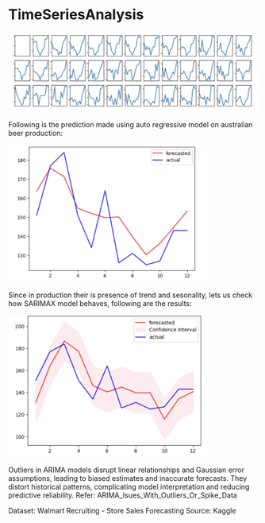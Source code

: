 # TimeSeriesAnalysis

<img src="Production.png" alt="Production" style="width:800px;">

Following is the prediction made using auto regressive model on australian beer production:

<img src="Prediction.png" alt="Prediction" style="width:400px;">

Since in production their is presence of trend and sesonality, lets us check how SARIMAX model behaves, following are the results:

<img src="SARIMAX.png" alt="SARIMAX" style="width:400px;">

Outliers in ARIMA models disrupt linear relationships and Gaussian error assumptions, leading to biased estimates and inaccurate forecasts. They distort historical patterns, complicating model interpretation and reducing predictive reliability. 
Refer: ARIMA_Isues_With_Outliers_Or_Spike_Data

Dataset: Walmart Recruiting - Store Sales Forecasting 
Source: Kaggle
